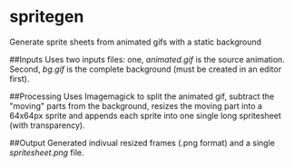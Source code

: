 spritegen
=========

Generate sprite sheets from animated gifs with a static background

##Inputs
Uses two inputs files: one, *animated.gif* is the source animation.  Second, *bg.gif* is the complete background (must be created in an editor first). 

##Processing
Uses Imagemagick to split the animated gif, subtract the "moving" parts from the background, resizes the moving part into a 64x64px sprite and appends each sprite into one single long spritesheet (with transparency).

##Output
Generated indivual resized frames (.png format) and a single *spritesheet.png* file.
